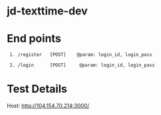 # jd-texttime-dev

# End points

	 1. /register   [POST]    @param: login_id, login_pass

	 2. /login      [POST]     @param: login_id, login_pass
	 
# Test Details

Host: http://104.154.70.214:3000/
	 
